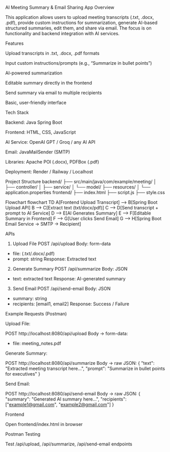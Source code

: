 AI Meeting Summary & Email Sharing App
Overview

This application allows users to upload meeting transcripts (.txt, .docx, .pdf), provide custom instructions for summarization, generate AI-based structured summaries, edit them, and share via email. The focus is on functionality and backend integration with AI services.

Features

Upload transcripts in .txt, .docx, .pdf formats

Input custom instructions/prompts (e.g., “Summarize in bullet points”)

AI-powered summarization

Editable summary directly in the frontend

Send summary via email to multiple recipients

Basic, user-friendly interface

Tech Stack

Backend: Java Spring Boot

Frontend: HTML, CSS, JavaScript

AI Service: OpenAI GPT / Groq / any AI API

Email: JavaMailSender (SMTP)

Libraries: Apache POI (.docx), PDFBox (.pdf)

Deployment: Render / Railway / Localhost

Project Structure
backend/
├── src/main/java/com/example/meeting/
│   ├── controller/
│   ├── service/
│   └── model/
├── resources/
│   └── application.properties
frontend/
├── index.html
├── script.js
├── style.css

Flowchart
flowchart TD
    A[Frontend Upload Transcript] --> B[Spring Boot Upload API]
    B --> C[Extract text (txt/docx/pdf)]
    C --> D[Send transcript + prompt to AI Service]
    D --> E[AI Generates Summary]
    E --> F[Editable Summary in Frontend]
    F --> G[User clicks Send Email]
    G --> H[Spring Boot Email Service -> SMTP -> Recipient]

APIs
1. Upload File
POST /api/upload
Body: form-data
  - file: (.txt/.docx/.pdf)
  - prompt: string
Response: Extracted text

2. Generate Summary
POST /api/summarize
Body: JSON
  - text: extracted text
Response: AI-generated summary

3. Send Email
POST /api/send-email
Body: JSON
  - summary: string
  - recipients: [email1, email2]
Response: Success / Failure

Example Requests (Postman)

Upload File:

POST http://localhost:8080/api/upload
Body → form-data:
  - file: meeting_notes.pdf


Generate Summary:

POST http://localhost:8080/api/summarize
Body → raw JSON:
{
  "text": "Extracted meeting transcript here...",
  "prompt": "Summarize in bullet points for executives"
}


Send Email:

POST http://localhost:8080/api/send-email
Body → raw JSON:
{
  "summary": "Generated AI summary here...",
  "recipients": ["example1@gmail.com", "example2@gmail.com"]
}

Frontend

Open frontend/index.html in browser

Postman Testing

Test /api/upload, /api/summarize, /api/send-email endpoints
